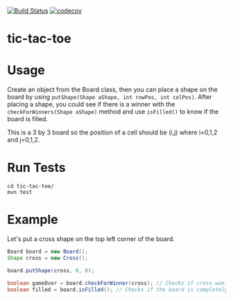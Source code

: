 [![Build Status](https://travis-ci.org/bericardo/tic-tac-toe.svg?branch=master)](https://travis-ci.org/bericardo/tic-tac-toe) [![codecov](https://codecov.io/gh/bericardo/tic-tac-toe/branch/master/graph/badge.svg)](https://codecov.io/gh/bericardo/tic-tac-toe)

# tic-tac-toe

# Usage

Create an object from the Board class, then you can place a shape on the board by using  `putShape(Shape aShape, int rowPos, int colPos)`. After placing a shape, you could see if there is a winner with the `checkForWinners(Shape aShape)` method and use `isFilled()` to know if the board is filled.

This is a 3 by 3 board so the position of a cell should be (i,j) where i=0,1,2 and j=0,1,2.

# Run Tests

```
cd tic-tac-toe/
mvn test
```

# Example

Let's put a cross shape on the top left corner of the board.

``` java
Board board = new Board();
Shape cross = new Cross();

board.putShape(cross, 0, 0);

boolean gameOver = board.checkForWinner(cross); // Checks if cross won.
boolean filled = board.isFilled(); // Checks if the board is completely filled with shapes.
```

